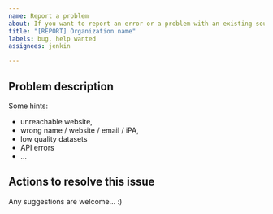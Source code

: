 ```yaml
---
name: Report a problem
about: If you want to report an error or a problem with an existing source.
title: "[REPORT] Organization name"
labels: bug, help wanted
assignees: jenkin

---
```


## Problem description

Some hints:
* unreachable website,
* wrong name / website / email / iPA,
* low quality datasets
* API errors
* ...

## Actions to resolve this issue

Any suggestions are welcome... :)
